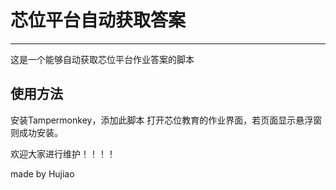 # 芯位平台自动获取答案

***

这是一个能够自动获取芯位平台作业答案的脚本

## 使用方法

安装Tampermonkey，添加此脚本
打开芯位教育的作业界面，若页面显示悬浮窗则成功安装。
 
欢迎大家进行维护！！！！

made by Hujiao